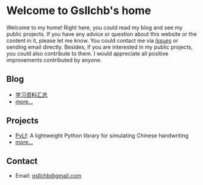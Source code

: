 # Welcome to Gsllchb's home
Welcome to my home! Right here, you could read my blog and see my public projects. If you have any advice or question about this website or the content in it, please let me know. You could contact me via [*Issues*][issues] or sending email directly. Besides, if you are interested in my public projects, you could also contribute to them. I would appreciate all positive improvements contributed by anyone.


## Blog
* [学习资料汇总](blog/学习资料汇总.md)
* [more...](blog/index.md)


## Projects
* [PyLf][pylf-home]:
A lightweight Python library for simulating Chinese handwriting
* [more...](projects/index.md)


## Contact
* Email: gsllchb@gmail.com


[issues]: https://github.com/Gsllchb/gsllchb.github.io/issues
[pylf-home]: https://github.com/Gsllchb/PyLf
